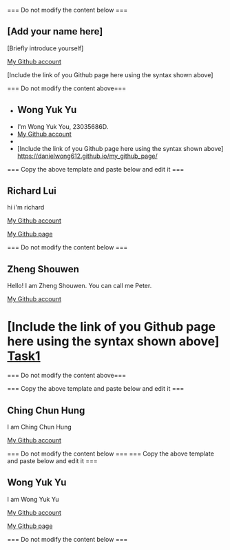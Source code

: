 === Do not modify the content below ===

## [Add your name here]
[Briefly introduce yourself]

[My Github account](http://www.github.com/put-your-github-username-here/)

[Include the link of you Github page here using the syntax shown above]

=== Do not modify the content above===
+ ## Wong Yuk Yu
+ I'm Wong Yuk You, 23035686D.
+ [My Github account](https://github.com/DanielWong612/)
+
+ [Include the link of you Github page here using the syntax shown above]
https://danielwong612.github.io/my_github_page/


=== Copy the above template and paste below and edit it ===

## Richard Lui
hi i'm richard

[My Github account](http://www.github.com/cswclui)

[My Github page](https://cswclui.github.io/my_github_page/)



=== Do not modify the content below ===

## Zheng Shouwen
Hello! I am Zheng Shouwen. You can call me Peter.

[My Github account](http://www.github.com/freeeast/)

[Include the link of you Github page here using the syntax shown above]
[Task1 ](https://github.com/freeeast/COMP_3122_ex1.git)
=======


=== Do not modify the content above===

=== Copy the above template and paste below and edit it ===



## Ching Chun Hung
I am Ching Chun Hung

[My Github account](https://github.com/SouirTommer)

=== Do not modify the content below ===
=== Copy the above template and paste below and edit it ===



## Wong Yuk Yu
I am Wong Yuk Yu

[My Github account](https://github.com/danielwong612)

[My Github page](https://danielwong612.github.io/my_github_page/)

=== Do not modify the content below ===

